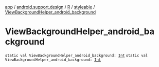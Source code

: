 [app](../../../index.md) / [android.support.design](../../index.md) / [R](../index.md) / [styleable](index.md) / [ViewBackgroundHelper_android_background](.)

# ViewBackgroundHelper_android_background

`static val ViewBackgroundHelper_android_background: `[`Int`](https://kotlinlang.org/api/latest/jvm/stdlib/kotlin/-int/index.html)
`static val ViewBackgroundHelper_android_background: `[`Int`](https://kotlinlang.org/api/latest/jvm/stdlib/kotlin/-int/index.html)